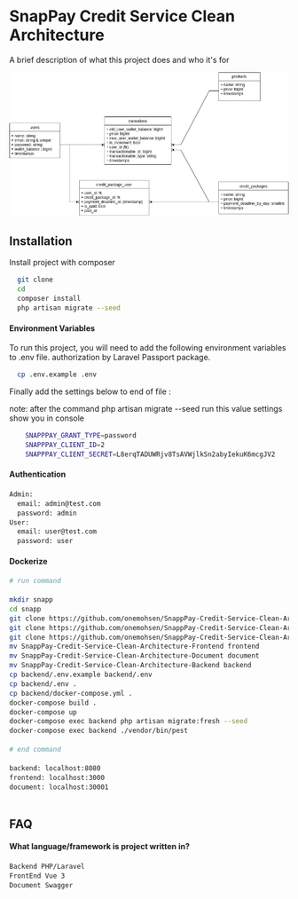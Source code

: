 # SnapPay Credit Service Clean Architecture

A brief description of what this project does and who it's for


![alt text](https://raw.githubusercontent.com/onemohsen/SnappPay-Credit-Service-Clean-Architecture-Backend/develop/SnappPay-Diagram.jpg)


## Installation

Install project with composer

```bash
  git clone
  cd
  composer install
  php artisan migrate --seed
```

#### Environment Variables

To run this project, you will need to add the following environment variables to .env file.
authorization by Laravel Passport package.

```bash
  cp .env.example .env
```

Finally add the settings below to end of file :

note: after the command php artisan migrate --seed run this value settings show you in console

```bash
    SNAPPPAY_GRANT_TYPE=password
    SNAPPPAY_CLIENT_ID=2
    SNAPPPAY_CLIENT_SECRET=L8erqTADUWRjv8TsAVWjlkSn2abyIekuK6mcgJV2
```

#### Authentication

```bash
Admin:
  email: admin@test.com
  password: admin
User:
  email: user@test.com
  password: user
```

#### Dockerize

```bash
# run command

mkdir snapp
cd snapp
git clone https://github.com/onemohsen/SnappPay-Credit-Service-Clean-Architecture-Backend.git
git clone https://github.com/onemohsen/SnappPay-Credit-Service-Clean-Architecture-Frontend.git
git clone https://github.com/onemohsen/SnappPay-Credit-Service-Clean-Architecture-Document.git
mv SnappPay-Credit-Service-Clean-Architecture-Frontend frontend
mv SnappPay-Credit-Service-Clean-Architecture-Document document
mv SnappPay-Credit-Service-Clean-Architecture-Backend backend
cp backend/.env.example backend/.env
cp backend/.env .
cp backend/docker-compose.yml .
docker-compose build .
docker-compose up
docker-compose exec backend php artisan migrate:fresh --seed
docker-compose exec backend ./vendor/bin/pest

# end command

backend: localhost:8080
frontend: localhost:3000
document: localhost:30001



```

## FAQ

#### What language/framework is project written in?

```bash
Backend PHP/Laravel
FrontEnd Vue 3
Document Swagger
```
